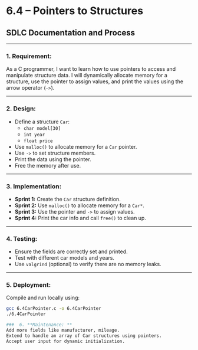 # 6.4 – Pointers to Structures  
## SDLC Documentation and Process

---

### 1. **Requirement:**

As a C programmer, I want to learn how to use pointers to access and manipulate structure data. I will dynamically allocate memory for a structure, use the pointer to assign values, and print the values using the arrow operator (`->`).

---

### 2. **Design:**

- Define a structure `Car`:
  - `char model[30]`
  - `int year`
  - `float price`
- Use `malloc()` to allocate memory for a `Car` pointer.
- Use `->` to set structure members.
- Print the data using the pointer.
- Free the memory after use.

---

### 3. **Implementation:**

- **Sprint 1:** Create the `Car` structure definition.
- **Sprint 2:** Use `malloc()` to allocate memory for a `Car*`.
- **Sprint 3:** Use the pointer and `->` to assign values.
- **Sprint 4:** Print the car info and call `free()` to clean up.

---

### 4. **Testing:**

- Ensure the fields are correctly set and printed.
- Test with different car models and years.
- Use `valgrind` (optional) to verify there are no memory leaks.

---

### 5. **Deployment:**

Compile and run locally using:

```bash
gcc 6.4CarPointer.c -o 6.4CarPointer
./6.4CarPointer

###  6. **Maintenance: **
Add more fields like manufacturer, mileage.
Extend to handle an array of Car structures using pointers.
Accept user input for dynamic initialization.